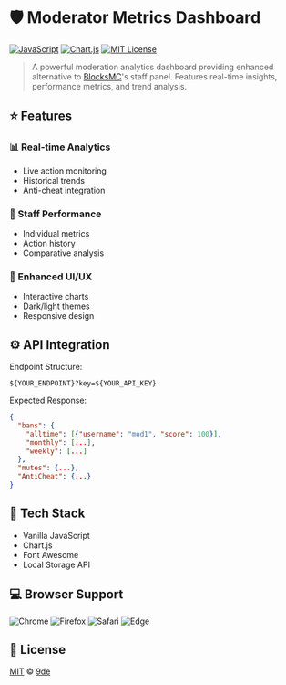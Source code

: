 # 🛡️ Moderator Metrics Dashboard

[![JavaScript](https://img.shields.io/badge/JavaScript-F7DF1E?style=flat&logo=javascript&logoColor=black)]()
[![Chart.js](https://img.shields.io/badge/Chart.js-FF6384?style=flat&logo=chart.js&logoColor=white)]()
[![MIT License](https://img.shields.io/badge/License-MIT-green.svg)](https://choosealicense.com/licenses/mit/)

> A powerful moderation analytics dashboard providing enhanced alternative to [BlocksMC](https://blocksmc.com)'s staff panel. Features real-time insights, performance metrics, and trend analysis.

## ⭐ Features

### 📊 Real-time Analytics
- Live action monitoring
- Historical trends
- Anti-cheat integration

### 👥 Staff Performance
- Individual metrics
- Action history
- Comparative analysis

### 🎨 Enhanced UI/UX
- Interactive charts
- Dark/light themes
- Responsive design

## ⚙️ API Integration

Endpoint Structure:
```
${YOUR_ENDPOINT}?key=${YOUR_API_KEY}
```

Expected Response:
```json
{
  "bans": {
    "alltime": [{"username": "mod1", "score": 100}],
    "monthly": [...],
    "weekly": [...]
  },
  "mutes": {...},
  "AntiCheat": {...}
}
```

## 🔧 Tech Stack
- Vanilla JavaScript
- Chart.js
- Font Awesome
- Local Storage API

## 💻 Browser Support
![Chrome](https://img.shields.io/badge/Chrome-90+-4285F4?logo=google-chrome&logoColor=white)
![Firefox](https://img.shields.io/badge/Firefox-88+-FF7139?logo=firefox&logoColor=white)
![Safari](https://img.shields.io/badge/Safari-14+-000000?logo=safari&logoColor=white)
![Edge](https://img.shields.io/badge/Edge-90+-0078D7?logo=microsoft-edge&logoColor=white)

## 📄 License
[MIT](https://choosealicense.com/licenses/mit/) © [9de](https://github.com/9de)
